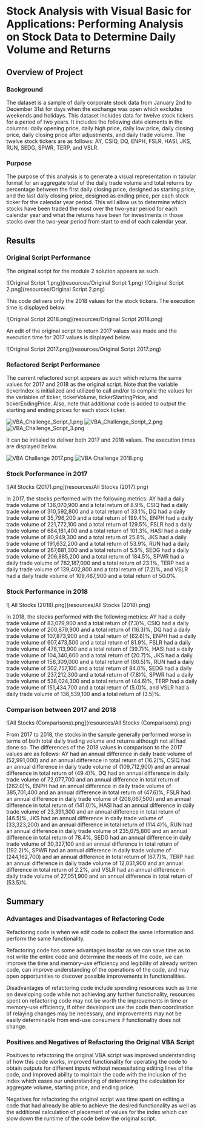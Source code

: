 # Stock Analysis with Visual Basic for Applications: Performing Analysis on Stock Data to Determine Daily Volume and Returns

## Overview of Project

### Background
The dataset is a sample of daily corporate stock data from January 2nd to December 31st for days when the exchange was open which excludes weekends and holidays. This dataset includes data for twelve stock tickers for a period of two years. It includes the following data elements in the columns: daily opening price, daily high price, daily low price, daily closing price, daily closing price after adjustments, and daily trade volume. The twelve stock tickers are as follows: AY, CSIQ, DQ, ENPH, FSLR, HASI, JKS, RUN, SEDG, SPWR, TERP, and VSLR.

### Purpose

The purpose of this analysis is to generate a visual representation in tabular format for an aggregate total of the daily trade volume and total returns by percentage between the first daily closing price, designed as starting price, and the last daily closing price, designed as ending price, per each stock ticker for the calendar year period. This will allow us to determine which stocks have been traded the most over the two-year period for each calendar year and what the returns have been for investments in those stocks over the two-year period from start to end of each calendar year.

## Results

### Original Script Performance

The original script for the module 2 solution appears as such.

![Original Script 1.png](resources/Original Script 1.png)
![Original Script 2.png](resources/Original Script 2.png)

This code delivers only the 2018 values for the stock tickers. The execution time is displayed below.

![Original Script 2018.png](resources/Original Script 2018.png)

An edit of the original script to return 2017 values was made and the execution time for 2017 values is displayed below.

![Original Script 2017.png](resources/Original Script 2017.png)

### Refactored Script Performance

The current refactored script appears as such which returns the same values for 2017 and 2018 as the original script. Note that the variable tickerIndex is initialized and utilized to call and/or to compile the values for the variables of ticker, tickerVolume, tickerStartingPrice, and tickerEndingPrice. Also, note that additional code is added to output the starting and ending prices for each stock ticker.

![VBA_Challenge_Script_1.png](resources/VBA_Challenge_Script_1.png)
![VBA_Challenge_Script_2.png](resources/VBA_Challenge_Script_2.png)
![VBA_Challenge_Script_3.png](resources/VBA_Challenge_Script_3.png)

It can be initialed to deliver both 2017 and 2018 values. The execution times are displayed below.

![VBA Challenge 2017.png](resources/VBA_Challenge_2017.png)
![VBA Challenge 2018.png](resources/VBA_Challenge_2018.png)

### Stock Performance in 2017

![All Stocks (2017).png](resources/All Stocks (2017).png)

In 2017, the stocks performed with the following metrics: AY had a daily trade volume of 136,070,900 and a total return of 8.9%, CSIQ had a daily trade volume of 310,592,800 and a total return of 33.1%, DQ had a daily trade volume of 35,796,200 and a total return of 199.4%, ENPH had a daily trade volume of 221,772,100 and a total return of 129.5%, FSLR had a daily trade volume of 684,181,400 and a total return of 101.3%, HASI had a daily trade volume of 80,949,300 and a total return of 25.8%, JKS had a daily trade volume of 191,632,200 and a total return of 53.9%, RUN had a daily trade volume of 267,681,300 and a total return of 5.5%, SEDG had a daily trade volume of 206,885,200 and a total return of 184.5%, SPWR had a daily trade volume of 782,187,000 and a total return of 23.1%, TERP had a daily trade volume of 139,402,800 and a total return of (7.2)%, and VSLR had a daily trade volume of 109,487,900 and a total return of 50.0%.

### Stock Performance in 2018

![ All Stocks (2018).png](resources/All Stocks (2018).png)

In 2018, the stocks performed with the following metrics: AY had a daily trade volume of 83,079,900 and a total return of (7.3)%, CSIQ had a daily trade volume of 200,879,900 and a total return of (16.3)%, DQ had a daily trade volume of 107,873,900 and a total return of (62.6)%, ENPH had a daily trade volume of 607,473,500 and a total return of 81.9%, FSLR had a daily trade volume of 478,113,900 and a total return of (39.7)%, HASI had a daily trade volume of 104,340,600 and a total return of (20.7)%, JKS had a daily trade volume of 158,309,000 and a total return of (60.5)%, RUN had a daily trade volume of 502,757,100 and a total return of 84.0%, SEDG had a daily trade volume of 237,212,300 and a total return of (7.8)%, SPWR had a daily trade volume of 538,024,300 and a total return of (44.6)%, TERP had a daily trade volume of 151,434,700 and a total return of (5.0)%, and VSLR had a daily trade volume of 136,539,100 and a total return of (3.5)%.

### Comparison between 2017 and 2018

![All Stocks (Comparisons).png](resources/All Stocks (Comparisons).png)

From 2017 to 2018, the stocks in the sample generally performed worse in terms of both total daily trading volume and returns although not all had done so. The differences of the 2018 values in comparison to the 2017 values are as follows: AY had an annual difference in daily trade volume of (52,991,000) and an annual difference in total return of (16.2)%, CSIQ had an annual difference in daily trade volume of (109,712,900) and an annual difference in total return of (49.4)%, DQ had an annual difference in daily trade volume of 72,077,700 and an annual difference in total return of (262.0)%, ENPH had an annual difference in daily trade volume of 385,701,400 and an annual difference in total return of (47.6)%, FSLR had an annual difference in daily trade volume of (206,067,500) and an annual difference in total return of (141.0)%, HASI had an annual difference in daily trade volume of 23,391,300 and an annual difference in total return of (46.5)%, JKS had an annual difference in daily trade volume of (33,323,200) and an annual difference in total return of (114.4)%, RUN had an annual difference in daily trade volume of 235,075,800 and an annual difference in total return of 78.4%, SEDG had an annual difference in daily trade volume of 30,327,100 and an annual difference in total return of (192.2)%, SPWR had an annual difference in daily trade volume of (244,162,700) and an annual difference in total return of (67.7)%, TERP had an annual difference in daily trade volume of 12,031,900 and an annual difference in total return of 2.2%, and VSLR had an annual difference in daily trade volume of 27,051,900 and an annual difference in total return of (53.5)%.

## Summary

### Advantages and Disadvantages of Refactoring Code

Refactoring code is when we edit code to collect the same information and perform the same functionality. 

Refactoring code has some advantages insofar as we can save time as to not write the entire code and determine the needs of the code, we can improve the time and memory-use efficiency and legibility of already written code, can improve understanding of the operations of the code, and may open opportunities to discover possible improvements in functionalities.

Disadvantages of refactoring code include spending resources such as time on developing code while not achieving any further functionality, resources spent on refactoring code may not be worth the improvements in time or memory-use efficiency, if other developers use the code then coordination of relaying changes may be necessary, and improvements may not be easily determinable from end-use consumers if functionality does not change.

### Positives and Negatives of Refactoring the Original VBA Script

Positives to refactoring the original VBA script was improved understanding of how this code works, improved functionality for operating the code to obtain outputs for different inputs without necessitating editing lines of the code, and improved ability to maintain the code with the inclusion of the index which eases our understanding of determining the calculation for aggregate volume, starting price, and ending price.

Negatives for refactoring the original script was time spent on editing a code that had already be able to achieve the desired functionality as well as the additional calculation of placement of values for the index which can slow down the runtime of the code below the original script.
